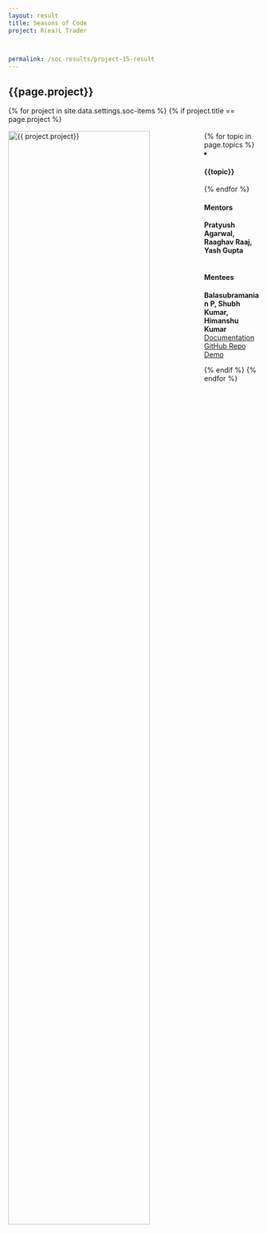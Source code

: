 ```yaml
---
layout: result
title: Seasons of Code
project: R(ea)L Trader


    
permalink: /soc-results/project-15-result
---
```


<h2 class="display1 m-3 p-3 text-center">{{page.project}}</h2>
{% for project in site.data.settings.soc-items %}
{% if project.title == page.project %}

<div>
    <img src="{{ site.baseurl }}/{{ project.image }}"  width = "75%" height="auto"  alt="{{ project.project}}" class="border rounded" style = "float: left; margin-top: 3%; margin-right: 3%">
</div>


<div class="mentor-mentee-section">
    <br>
        {% for topic in page.topics %}
        <li><h4 class="text-primary text-center">{{topic}}</h4></li>
        {% endfor %}
    <br>
    <h4 class="mentor-title" style="display: block; fontWeight: 800">Mentors</h4>   
    <h4 class="mentors" style="display: inline;">Pratyush Agarwal, Raaghav Raaj, Yash Gupta </h4>    
    <br>  <br>
    <h4 class="mentor-title" style="display: block;">Mentees</h4> 
    <h4 class="mentors" style="display: inline;">Balasubramanian P, Shubh Kumar, Himanshu Kumar</h4>
    </div>

<div class = "button-holder">
    <div class="button-res"><a href="https://docs.google.com/document/d/13mCFzRtdbAd_uo8kblzd3wPjwhJSTb5TpPN7ZyGmoK4/edit?usp=sharing" role="button">Documentation</a></div>
    <div class="button-res"><a href="https://github.com/AI4Finance-LLC/Deep-Reinforcement-Learning-for-Automated-Stock-Trading-Ensemble-Strategy-ICAIF-2020" role="button">GitHub Repo</a></div>
    <div class="button-res"><a href="https://drive.google.com/file/d/1nXytvZicfvoRNeO3RK8zrBZIt8HertPS/view?usp=sharing" role="button">Demo</a></div>
</div>

{% endif %}
{% endfor %}

